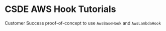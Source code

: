 # CSDE AWS Hook Tutorials
Customer Success proof-of-concept to use `AwsBaseHook` and `AwsLambdaHook`
